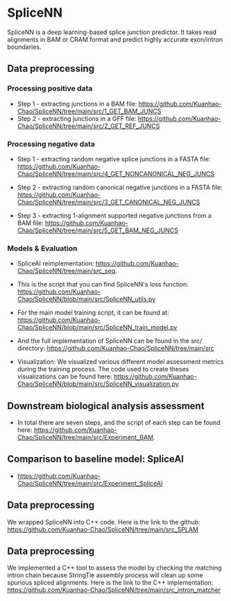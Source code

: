 # SpliceNN

SpliceNN is a deep learning-based splice junction predictor. It takes read alignments in BAM or CRAM format and predict highly accurate exon/intron boundaries.


## Data preprocessing

### Processing positive data
* Step 1 - extracting junctions in a BAM file: https://github.com/Kuanhao-Chao/SpliceNN/tree/main/src/1_GET_BAM_JUNCS
* Step 2 - extracting junctions in a GFF file: https://github.com/Kuanhao-Chao/SpliceNN/tree/main/src/2_GET_REF_JUNCS

### Processing negative data
* Step 1 - extracting random negative splice junctions in a FASTA file: https://github.com/Kuanhao-Chao/SpliceNN/tree/main/src/4_GET_NONCANONICAL_NEG_JUNCS

* Step 2 - extracting random canonical negative junctions in a FASTA file: https://github.com/Kuanhao-Chao/SpliceNN/tree/main/src/3_GET_CANONICAL_NEG_JUNCS

* Step 3 - extracting 1-alignment supported negative junctions from a BAM file:  https://github.com/Kuanhao-Chao/SpliceNN/tree/main/src/5_GET_BAM_NEG_JUNCS


### Models & Evaluation
* SpliceAI reimplementation: https://github.com/Kuanhao-Chao/SpliceNN/tree/main/src_seq.

* This is the script that you can find SpliceNN's loss function: https://github.com/Kuanhao-Chao/SpliceNN/blob/main/src/SpliceNN_utils.py



* For the main model training script, it can be found at: https://github.com/Kuanhao-Chao/SpliceNN/blob/main/src/SpliceNN_train_model.py

* And the full implementation of SpliceNN can be found in the src/ directory: https://github.com/Kuanhao-Chao/SpliceNN/tree/main/src


* Visualization: We visualized various different model assessment metrics during the training process. The code used to create theses visualizations can be found here: https://github.com/Kuanhao-Chao/SpliceNN/blob/main/src/SpliceNN_visualization.py

## Downstream biological analysis assessment
* In total there are seven steps, and the script of each step can be found here: https://github.com/Kuanhao-Chao/SpliceNN/tree/main/src/Experiment_BAM.

## Comparison to baseline model: SpliceAI
* https://github.com/Kuanhao-Chao/SpliceNN/tree/main/src/Experiment_SpliceAI

## Data preprocessing

We wrapped SpliceNN into C++ code. Here is the link to the github: https://github.com/Kuanhao-Chao/SpliceNN/tree/main/src_SPLAM

## Data preprocessing

We implemented a C++ tool to assess the model by checking the matching intron chain because StringTie assembly process will clean up some spurious spliced alignments. Here is the link to the C++ implementation: https://github.com/Kuanhao-Chao/SpliceNN/tree/main/src_intron_matcher